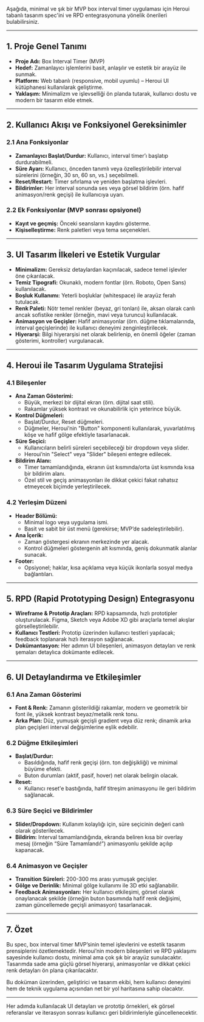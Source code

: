 Aşağıda, minimal ve şık bir MVP box interval timer uygulaması için Heroui tabanlı tasarım spec'ini ve RPD entegrasyonuna yönelik önerileri bulabilirsiniz.

---

## 1. Proje Genel Tanımı

- **Proje Adı:** Box Interval Timer (MVP)
- **Hedef:** Zamanlayıcı işlemlerini basit, anlaşılır ve estetik bir arayüz ile sunmak.
- **Platform:** Web tabanlı (responsive, mobil uyumlu) – Heroui UI kütüphanesi kullanılarak geliştirme.
- **Yaklaşım:** Minimalizm ve işlevselliği ön planda tutarak, kullanıcı dostu ve modern bir tasarım elde etmek.

---

## 2. Kullanıcı Akışı ve Fonksiyonel Gereksinimler

### 2.1 Ana Fonksiyonlar

- **Zamanlayıcı Başlat/Durdur:** Kullanıcı, interval timer’ı başlatıp durdurabilmeli.
- **Süre Ayarı:** Kullanıcı, önceden tanımlı veya özelleştirilebilir interval sürelerini (örneğin, 30 sn, 60 sn, vs.) seçebilmeli.
- **Reset/Restart:** Timer sıfırlama ve yeniden başlatma işlevleri.
- **Bildirimler:** Her interval sonunda ses veya görsel bildirim (örn. hafif animasyon/renk geçişi) ile kullanıcıya uyarı.

### 2.2 Ek Fonksiyonlar (MVP sonrası opsiyonel)

- **Kayıt ve geçmiş:** Önceki seansların kaydını gösterme.
- **Kişiselleştirme:** Renk paletleri veya tema seçenekleri.

---

## 3. UI Tasarım İlkeleri ve Estetik Vurgular

- **Minimalizm:** Gereksiz detaylardan kaçınılacak, sadece temel işlevler öne çıkarılacak.
- **Temiz Tipografi:** Okunaklı, modern fontlar (örn. Roboto, Open Sans) kullanılacak.
- **Boşluk Kullanımı:** Yeterli boşluklar (whitespace) ile arayüz ferah tutulacak.
- **Renk Paleti:** Nötr temel renkler (beyaz, gri tonları) ile, aksan olarak canlı ancak sofistike renkler (örneğin, mavi veya turuncu) kullanılacak.
- **Animasyon ve Geçişler:** Hafif animasyonlar (örn. düğme tıklamalarında, interval geçişlerinde) ile kullanıcı deneyimi zenginleştirilecek.
- **Hiyerarşi:** Bilgi hiyerarşisi net olarak belirlenip, en önemli öğeler (zaman gösterimi, kontroller) vurgulanacak.

---

## 4. Heroui ile Tasarım Uygulama Stratejisi

### 4.1 Bileşenler

- **Ana Zaman Gösterimi:**
  - Büyük, merkezi bir dijital ekran (örn. dijital saat stili).
  - Rakamlar yüksek kontrast ve okunabilirlik için yeterince büyük.
- **Kontrol Düğmeleri:**
  - Başlat/Durdur, Reset düğmeleri.
  - Düğmeler, Heroui’nin "Button" komponenti kullanılarak, yuvarlatılmış köşe ve hafif gölge efektiyle tasarlanacak.
- **Süre Seçici:**
  - Kullanıcıların belirli süreleri seçebileceği bir dropdown veya slider.
  - Heroui’nin "Select" veya "Slider" bileşeni entegre edilecek.
- **Bildirim Alanı:**
  - Timer tamamlandığında, ekranın üst kısmında/orta üst kısmında kısa bir bildirim alanı.
  - Özel stil ve geçiş animasyonları ile dikkat çekici fakat rahatsız etmeyecek biçimde yerleştirilecek.

### 4.2 Yerleşim Düzeni

- **Header Bölümü:**
  - Minimal logo veya uygulama ismi.
  - Basit ve sabit bir üst menü (gerekirse; MVP’de sadeleştirilebilir).
- **Ana İçerik:**
  - Zaman göstergesi ekranın merkezinde yer alacak.
  - Kontrol düğmeleri göstergenin alt kısmında, geniş dokunmatik alanlar sunacak.
- **Footer:**
  - Opsiyonel; haklar, kısa açıklama veya küçük ikonlarla sosyal medya bağlantıları.

---

## 5. RPD (Rapid Prototyping Design) Entegrasyonu

- **Wireframe & Prototip Araçları:** RPD kapsamında, hızlı prototipler oluşturulacak. Figma, Sketch veya Adobe XD gibi araçlarla temel akışlar görselleştirilebilir.
- **Kullanıcı Testleri:** Prototip üzerinden kullanıcı testleri yapılacak; feedback toplanarak hızlı iterasyon sağlanacak.
- **Dokümantasyon:** Her adımın UI bileşenleri, animasyon detayları ve renk şemaları detaylıca dokümante edilecek.

---

## 6. UI Detaylandırma ve Etkileşimler

### 6.1 Ana Zaman Gösterimi

- **Font & Renk:** Zamanın gösterildiği rakamlar, modern ve geometrik bir font ile, yüksek kontrast beyaz/metalik renk tonu.
- **Arka Plan:** Düz, yumuşak geçişli gradient veya düz renk; dinamik arka plan geçişleri interval değişimlerine eşlik edebilir.

### 6.2 Düğme Etkileşimleri

- **Başlat/Durdur:** 
  - Basıldığında, hafif renk geçişi (örn. ton değişikliği) ve minimal büyüme efekti.
  - Buton durumları (aktif, pasif, hover) net olarak belirgin olacak.
- **Reset:** 
  - Kullanıcı reset'e bastığında, hafif titreşim animasyonu ile geri bildirim sağlanacak.
  
### 6.3 Süre Seçici ve Bildirimler

- **Slider/Dropdown:** Kullanım kolaylığı için, süre seçicinin değeri canlı olarak gösterilecek. 
- **Bildirim:** Interval tamamlandığında, ekranda beliren kısa bir overlay mesaj (örneğin “Süre Tamamlandı!”) animasyonlu şekilde açılıp kapanacak.

### 6.4 Animasyon ve Geçişler

- **Transition Süreleri:** 200-300 ms arası yumuşak geçişler.
- **Gölge ve Derinlik:** Minimal gölge kullanımı ile 3D etki sağlanabilir.
- **Feedback Animasyonları:** Her kullanıcı etkileşimi, görsel olarak onaylanacak şekilde (örneğin buton basımında hafif renk değişimi, zaman güncellemede geçişli animasyon) tasarlanacak.

---

## 7. Özet

Bu spec, box interval timer MVP’sinin temel işlevlerini ve estetik tasarım prensiplerini özetlemektedir. Heroui’nin modern bileşenleri ve RPD yaklaşımı sayesinde kullanıcı dostu, minimal ama çok şık bir arayüz sunulacaktır. Tasarımda sade ama güçlü görsel hiyerarşi, animasyonlar ve dikkat çekici renk detayları ön plana çıkarılacaktır.

Bu doküman üzerinden, geliştirici ve tasarım ekibi, hem kullanıcı deneyimi hem de teknik uygulama açısından net bir yol haritasına sahip olacaktır.

--- 

Her adımda kullanılacak UI detayları ve prototip örnekleri, ek görsel referanslar ve iterasyon sonrası kullanıcı geri bildirimleriyle güncellenecektir.